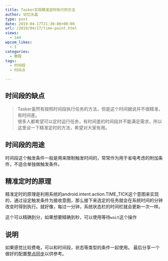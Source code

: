 ```yaml
---
title: Tasker实现精准定时执行的方法
author: 记忆水晶
type: post
date: 2019-04-17T21:30:00+00:00
url: /2019/04/17/time-point.html
views:
  - 144
wpcom_likes:
  - 1
categories:
  - 教程
tags:
  - 时间段
  - 时间点

---
```

## 时间段的缺点

> Tasker虽然有按照时间段执行任务的方法，但是这个时间据说并不很精准，有时间差。  
> 很多人都希望可以定时运行任务，有时间差的时间段并不能满足需求，所以这里谈一下精准定时的方法，希望对大家有用。

## 时间段的用途

时间段这个触发条件一般是用来限制触发时间的，常常作为用于省电考虑的附加条件，不适合单独做触发条件。

## 精准定时的原理

精准定时的原理是利用系统的android.intent.action.TIME_TICK这个意图来实现的，通过设定触发条件为接收意图，那么接下来选定的任务就会在系统时间的分钟改变时得到执行。就好像，每过一分钟，系统状态栏的时间栏就会更新一次一样。

这个可以精确到分，如果想要精确到秒，可以使用等待`wait`这个操作

## 说明

如果感觉比较费电，可以和时间段，状态等类型的条件一起使用。 最后分享一个做好的配置[整点同步](https://taskernet.com/shares/?user=AS35m8kcE3fopVGguKw+JP1fYIWaL6G53enhFTrMP6xMnJawIbufv/cr1krqlca25FgFK7KKdWs=&id=Profile:白天整点同步)以供参考。